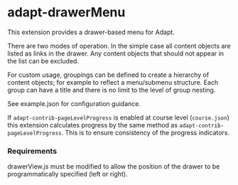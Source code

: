 # adapt-drawerMenu

This extension provides a drawer-based menu for Adapt.

There are two modes of operation. In the simple case all content objects are listed as links in the drawer. Any content objects that should not appear in the list can be excluded.

For custom usage, groupings can be defined to create a hierarchy of content objects; for example to reflect a menu/submenu structure. Each group can have a title and there is no limit to the level of group nesting.

See example.json for configuration guidance.

If `adapt-contrib-pageLevelProgress` is enabled at course level (`course.json`) this extension calculates progress by the same method as `adapt-contrib-pageLevelProgress`. This is to ensure consistency of the progress indicators.

### Requirements

drawerView.js must be modified to allow the position of the drawer to be programmatically specified (left or right).